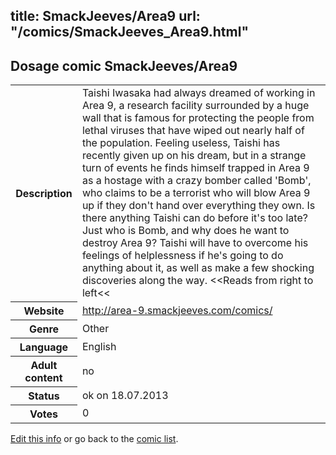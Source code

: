 title: SmackJeeves/Area9
url: "/comics/SmackJeeves_Area9.html"
---
Dosage comic SmackJeeves/Area9
-----------------------------------------

<p id="msg"></p>
<script type="text/javascript">
if (window.location.search === '?edit_info_mail=sent_ok') {
  var elem = document.getElementById("msg");
  elem.innerHTML = 'Edited information sucessfully sent for review, which is usually done daily. Thanks!';
  elem.className = 'ok';
}
</script>
<table class="comicinfo">
<tr>
<th>Description</th><td>Taishi Iwasaka had always dreamed of working in Area 9, a research facility surrounded by a huge wall that is famous for protecting the people from lethal viruses that have wiped out nearly half of the population. Feeling useless, Taishi has recently given up on his dream, but in a strange turn of events he finds himself trapped in Area 9 as a hostage with a crazy bomber called 'Bomb', who claims to be a terrorist who will blow Area 9 up if they don't hand over everything they own. Is there anything Taishi can do before it's too late? Just who is Bomb, and why does he want to destroy Area 9? Taishi will have to overcome his feelings of helplessness if he's going to do anything about it, as well as make a few shocking discoveries along the way. &lt;&lt;Reads from right to left&lt;&lt;</td>
</tr>
<tr>
<th>Website</th><td><a href="http://area-9.smackjeeves.com/comics/">http://area-9.smackjeeves.com/comics/</a></td>
</tr>
<tr>
<th>Genre</th><td>Other</td>
</tr>
<tr>
<th>Language</th><td>English</td>
</tr>
<tr>
<th>Adult content</th><td>no</td>
</tr>
<tr>
<th>Status</th><td>ok on 18.07.2013</td>
</tr>
<tr>
<th>Votes</th><td>0</td>
</tr>
</table>

[Edit this info](SmackJeeves_Area9_edit.html) or go back to the [comic list](../comic-index.html).
